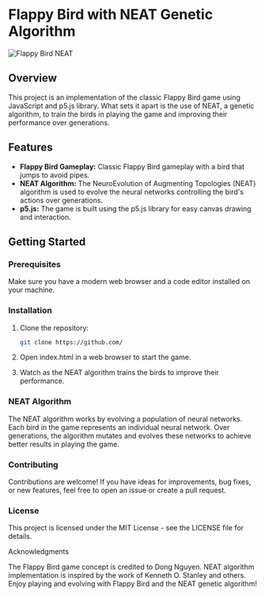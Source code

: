 # Flappy Bird with NEAT Genetic Algorithm

![Flappy Bird NEAT](screenshot.png)

## Overview

This project is an implementation of the classic Flappy Bird game using JavaScript and p5.js library. What sets it apart is the use of NEAT, a genetic algorithm, to train the birds in playing the game and improving their performance over generations.

## Features

- **Flappy Bird Gameplay:** Classic Flappy Bird gameplay with a bird that jumps to avoid pipes.
- **NEAT Algorithm:** The NeuroEvolution of Augmenting Topologies (NEAT) algorithm is used to evolve the neural networks controlling the bird's actions over generations.
- **p5.js:** The game is built using the p5.js library for easy canvas drawing and interaction.

## Getting Started

### Prerequisites

Make sure you have a modern web browser and a code editor installed on your machine.

### Installation

1. Clone the repository:

   ```bash
   git clone https://github.com/
   
2. Open index.html in a web browser to start the game.
  
3. Watch as the NEAT algorithm trains the birds to improve their performance.

### NEAT Algorithm

The NEAT algorithm works by evolving a population of neural networks. Each bird in the game represents an individual neural network. Over generations, the algorithm mutates and evolves these networks to achieve better results in playing the game.

### Contributing

Contributions are welcome! If you have ideas for improvements, bug fixes, or new features, feel free to open an issue or create a pull request.

### License

This project is licensed under the MIT License - see the LICENSE file for details.

Acknowledgments

The Flappy Bird game concept is credited to Dong Nguyen.
NEAT algorithm implementation is inspired by the work of Kenneth O. Stanley and others.
Enjoy playing and evolving with Flappy Bird and the NEAT genetic algorithm!
